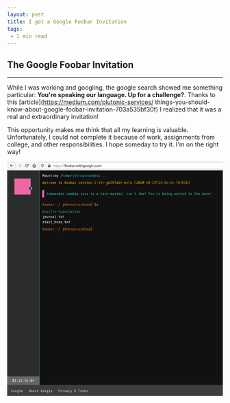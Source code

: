 ```yaml
---
layout: post
title: I got a Google Foobar Invitation
tags:
 - 1 min read
---
```


## The Google Foobar Invitation
---

While I was working and googling, the google search showed me something particular: **You're speaking our language. Up for a challenge?**. Thanks to this [article](https://medium.com/plutonic-services/ things-you-should-know-about-google-foobar-invitation-703a535bf30f) I realized that it was a real and extraordinary invitation!

This opportunity makes me think that all my learning is valuable. Unfortunately, I could not complete it because of work, assignments from college, and other responsibilities. I hope someday to try it. I'm on the right way!

<img src="../assets/images/google.png" alt="The Google Foobar Invitation" style="
  display: block;
  margin-left: auto;
  margin-right: auto;
  width: 100%;
  height: 10%;"
/>